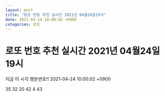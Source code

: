 ```yaml
---
layout: post
title: "로또 번호 추천 실시간 2021년 04월24일19시"
date: 2021-04-24 10:00:02 +0900
categories: 로또
---
```


# 로또 번호 추천 실시간 2021년 04월24일19시

지금 이 시각 행운번호!! 2021-04-24 10:00:02 +0900

 35  32  20  42  4  43 

